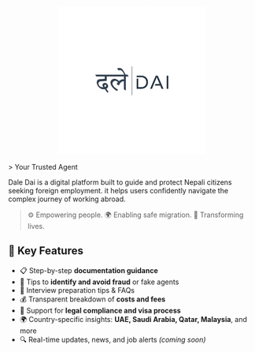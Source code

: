 
<p align="center">
  <img src="/logo.png" width="300" alt="DaleDai Logo"/>
</p>
> Your Trusted Agent

Dale Dai is a digital platform built to guide and protect Nepali citizens seeking foreign employment.  it helps users confidently navigate the complex journey of working abroad.



> ⚙️ Empowering people. 🌍 Enabling safe migration. 💼 Transforming lives.

## 🌟 Key Features

- 📋 Step-by-step **documentation guidance**
- 🚫 Tips to **identify and avoid fraud** or fake agents
- 💼 Interview preparation tips & FAQs
- 💰 Transparent breakdown of **costs and fees**
- 🛂 Support for **legal compliance and visa process**
- 🌍 Country-specific insights: **UAE, Saudi Arabia, Qatar, Malaysia**, and more
- 🔍 Real-time updates, news, and job alerts *(coming soon)*
